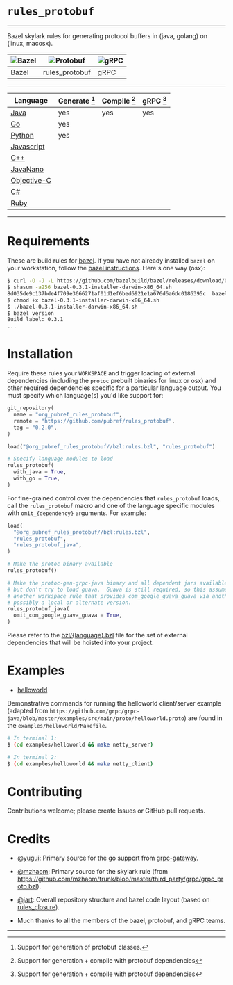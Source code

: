# `rules_protobuf`

---

Bazel skylark rules for generating protocol buffers in (java, golang)
 on (linux, macosx).

| ![Bazel][bazel_image] | ![Protobuf][rules_protobuf_image] | ![gRPC][grpc_image] |
| --- | --- | --- |
Bazel | rules_protobuf | gRPC |

---

| Language                 | Generate [^1] | Compile [^2] | gRPC [^2] |
| ------------------------ | ------------- | ------------ | --------- |
| [Java](bzl/java)         | yes           | yes          | yes       |
| [Go](bzl/go)             | yes           |              |           |
| [Python](bzl/python)     | yes           |              |           |
| [Javascript](bzl/js)     |               |              |           |
| [C++](bzl/cpp)           |               |              |           |
| [JavaNano](bzl/javanano) |               |              |           |
| [Objective-C](bzl/objc)  |               |              |           |
| [C#](bzl/csharp)         |               |              |           |
| [Ruby](bzl/ruby)         |               |              |           |

[^1]: Support for generation of protobuf classes.
[^2]: Support for generation + compile with protobuf dependencies
[^3]: Support for compile with gRPC

---

# Requirements

These are build rules for [bazel][bazel-home].  If you have not already
installed `bazel` on your workstation, follow the
[bazel instructions][bazel-install].  Here's one way (osx):

```sh
$ curl -O -J -L https://github.com/bazelbuild/bazel/releases/download/0.3.1/bazel-0.3.1-installer-darwin-x86_64.sh
$ shasum -a256 bazel-0.3.1-installer-darwin-x86_64.sh
8d035de9c137bde4f709e3666271af01d1ef6bed6921e1a676d6a6dc0186395c  bazel-0.3.1-installer-darwin-x86_64.sh
$ chmod +x bazel-0.3.1-installer-darwin-x86_64.sh
$ ./bazel-0.3.1-installer-darwin-x86_64.sh
$ bazel version
Build label: 0.3.1
...
```

# Installation

Require these rules your `WORKSPACE` and trigger loading of external
dependencies (including the `protoc` prebuilt binaries for linux or
osx) and other required dependencies specific for a particular
language output.  You must specify which language(s) you'd like
support for:

```python
git_repository(
  name = "org_pubref_rules_protobuf",
  remote = "https://github.com/pubref/rules_protobuf",
  tag = "0.2.0",
)

load("@org_pubref_rules_protobuf//bzl:rules.bzl", "rules_protobuf")

# Specify language modules to load
rules_protobuf(
  with_java = True,
  with_go = True,
)
```

For fine-grained control over the dependencies that `rules_protobuf`
loads, call the `rules_protobuf` macro and one of the language
specific modules with `omit_{dependency}` arguments.  For example:

```python
load(
  "@org_pubref_rules_protobuf//bzl:rules.bzl",
  "rules_protobuf",
  "rules_protobuf_java",
)

# Make the protoc binary available
rules_protobuf()

# Make the protoc-gen-grpc-java binary and all dependent jars available,
# but don't try to load guava.  Guava is still required, so this assumes you have a
# another workspace rule that provides com_google_guava_guava via another mechanism,
# possibly a local or alternate version.
rules_protobuf_java(
  omit_com_google_guava_guava = True,
)
```

Please refer to the
[bzl/{language}.bzl](https://github.com/pubref/rules_protobuf/tree/master/protobuf)
file for the set of external dependencies that will be hoisted into
your project.

# Examples

- [helloworld](https://github.com/pubref/rules_protobuf/tree/go/examples/helloworld)

Demonstrative commands for running the helloworld client/server example (adapted
from
`https://github.com/grpc/grpc-java/blob/master/examples/src/main/proto/helloworld.proto`)
are found in the `examples/helloworld/Makefile`.

```sh
# In terminal 1:
$ (cd examples/helloworld && make netty_server)

# In terminal 2:
$ (cd examples/helloworld && make netty_client)
```

# Contributing

Contributions welcome; please create Issues or GitHub pull requests.

# Credits

* [@yugui][yugui]: Primary source for the go support from [grpc-gateway](https://github.com/grpc-ecosystem/grpc-gateway/blob/e958c5db30f7b99e1870db42dd5624322f112d0c/examples/bzl/BUILD).

* [@mzhaom][mzhaom]: Primary source for the skylark rule (from
  <https://github.com/mzhaom/trunk/blob/master/third_party/grpc/grpc_proto.bzl>).

* [@jart][jart]: Overall repository structure and bazel code layout
  (based on [rules_closure]).

* Much thanks to all the members of the bazel, protobuf, and gRPC teams.

---

[yugui]: http://github.com/yugui "Yuki Yugui Sonoda"
[jart]: http://github.com/jart "Justine Tunney"
[mzhaom]: http://github.com/mzhaom "Ming Zhao"

[bazel-home]: http://bazel.io "Bazel Homepage"
[bazel-install]: http://bazel.io/docs/install.html "Bazel Installation"
[rules_closure]: http://github.com/bazelbuild/rules_closure "Rules Closure"
[rules_go]: http://github.com/bazelbuild/rules_go "Rules Go"

[bazel_image]: https://github.com/pubref/rules_protobuf/blob/master/bazel.png
[rules_protobuf_image]: https://github.com/pubref/rules_protobuf/blob/master/rules_protobuf.png
[grpc_image]: https://github.com/pubref/rules_protobuf/blob/master/gRPC.png
